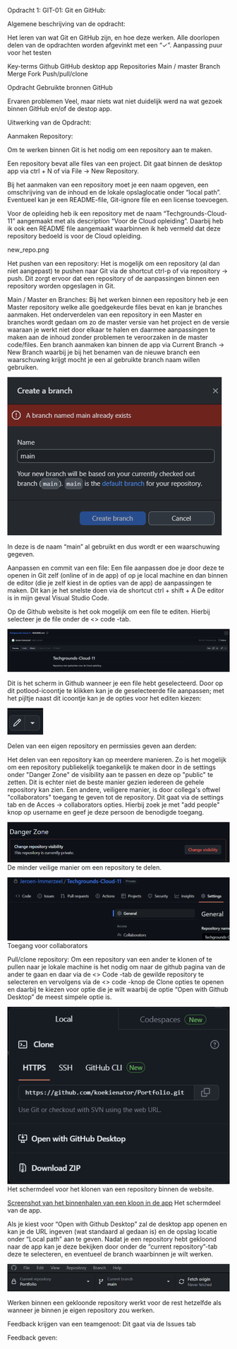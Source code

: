 Opdracht 1:
GIT-01: Git en GitHub:

Algemene beschrijving van de opdracht:

Het leren van wat Git en GitHub zijn, en hoe deze werken. 
Alle doorlopen delen van de opdrachten worden afgevinkt met een “✓”.
Aanpassing puur voor het testen


Key-terms
Github
GitHub desktop app
Repositories
Main / master
Branch
Merge 
Fork
Push/pull/clone



Opdracht
Gebruikte bronnen
GitHub

Ervaren problemen
Veel, maar niets wat niet duidelijk werd na wat gezoek binnen GitHub en/of de destop app.

Uitwerking van de Opdracht:

Aanmaken Repository:

Om te werken binnen Git is het nodig om een repository aan te maken.

Een repository bevat alle files van een project. 
Dit gaat binnen de desktop app via ctrl + N of via File -> New Repository.

Bij het aanmaken van een repository moet je een naam opgeven, een omschrijving van de inhoud en de lokale opslaglocatie onder “local path”. Eventueel kan je een README-file, Git-ignore file en een license toevoegen. 


Voor de opleiding heb ik een repository met de naam “Techgrounds-Cloud-11” aangemaakt met als description “Voor de Cloud opleiding”. Daarbij heb ik ook een README file aangemaakt waarbinnen ik heb vermeld dat deze repository bedoeld is voor de Cloud opleiding.

new_repo.png
 

Het pushen van een repository:
Het is mogelijk om een repository (al dan niet aangepast) te pushen naar Git via de shortcut ctrl-p of via repository -> push. Dit zorgt ervoor dat een repository of de aanpassingen binnen een repository worden opgeslagen in Git.

Main / Master en Branches:
Bij het werken binnen een repository  heb je een Master repository welke alle goedgekeurde files bevat en kan je branches aanmaken. 
Het onderverdelen van een repository in een Master en branches wordt gedaan om zo de master versie van het project en de versie waaraan je werkt niet door elkaar te halen en daarmee aanpassingen te maken aan de inhoud zonder problemen te veroorzaken in de master code/files.
Een branch aanmaken kan binnen de app via Current Branch -> New Branch waarbij je bij het benamen van de nieuwe branch een waarschuwing krijgt mocht je een al gebruikte branch naam willen gebruiken.

![Screenshot van het aanmaken van een nieuwe branch](../00_includes/new_branch2_warning.png) 
 
In deze is de naam “main” al gebruikt en dus wordt er een waarschuwing gegeven.

Aanpassen en commit van een file:
Een file aanpassen doe je door deze te openen in Git zelf (online of in de app) of op je local machine en dan binnen de editor (die je zelf kiest in de opties van de app) de aanpassingen te maken. Dit kan je het snelste doen via de shortcut ctrl + shift + A De editor is in mijn geval Visual Studio Code.




Op de Github website is het ook mogelijk om een file te editen. Hierbij selecteer je de file onder de <> code -tab. 

![Screenshot van het aanpassen van een file binnen de git websites](../00_includes/aanpassenFile_git.png)
 
Dit is het scherm in Github wanneer je een file hebt geselecteerd.
Door op dit potlood-icoontje te klikken kan je de geselecteerde file aanpassen; met het pijltje naast dit icoontje kan je de opties voor het editen kiezen:
 
![Screenshot van het edit-icoontje](../00_includes/edit_icon.png)

Delen van een eigen repository en permissies geven aan derden:

Het delen van een repository kan op meerdere manieren. 
Zo is het mogelijk om een repository publiekelijk toegankelijk te maken door in de settings onder "Danger Zone" de visibility aan te passen en deze op "public" te zetten. Dit is echter niet de beste manier gezien iedereen de gehele repository kan zien.
Een andere, veiligere manier, is door collega's oftwel "collaborators" toegang te geven tot de repository. Dit gaat via de settings tab en de Acces -> collaborators opties. Hierbij zoek je met "add people" knop op username en geef je deze persoon de benodigde toegang.



![Screenshot van het public maken van een repository op de minder veilige manier](../00_includes/change_visibility_dangerzone.png)
De minder veilige manier om een repository te delen.

![Screenshot van het toegang geven tot je repository aan collaborators](../00_includes/acces_collab.png)
Toegang voor collaborators


Pull/clone repository:
Om een repository van een ander te klonen of te pullen naar je lokale machine is het nodig om naar de github pagina van de ander te gaan en daar via de <> Code -tab de gewilde repository te selecteren en vervolgens via de <> code -knop de Clone opties te openen en daarbij te kiezen voor optie die je wilt waarbij de optie “Open with Github Desktop” de meest simpele optie is.

![Screenshot van het klonen van een repository](../00_includes/repo_cloning_site.png)
Het schermdeel voor het klonen van een repository binnen de website.
 

[Screenshot van het binnenhalen van een kloon in de app](../00_includes/repo_cloning_app.png)
Het schermdeel van de app.

Als je kiest voor “Open with Github Desktop” zal de desktop app openen en kan je de URL ingeven (wat standaard al gedaan is) en de opslag locatie onder “Local path” aan te geven.
Nadat je een repository hebt gekloond naar de app kan je deze bekijken door onder de “current repository”-tab deze te selecteren, en eventueel de branch waarbinnen je wilt werken.

![Screenshot van de tabs met de current repository, branche en curentn origin](../00_includes/gekloondeRepo.png)

Werken binnen een gekloonde repository werkt voor de rest hetzelfde als wanneer je binnen je eigen repository zou werken.

Feedback krijgen van een teamgenoot:
Dit gaat via de Issues tab

Feedback geven:


